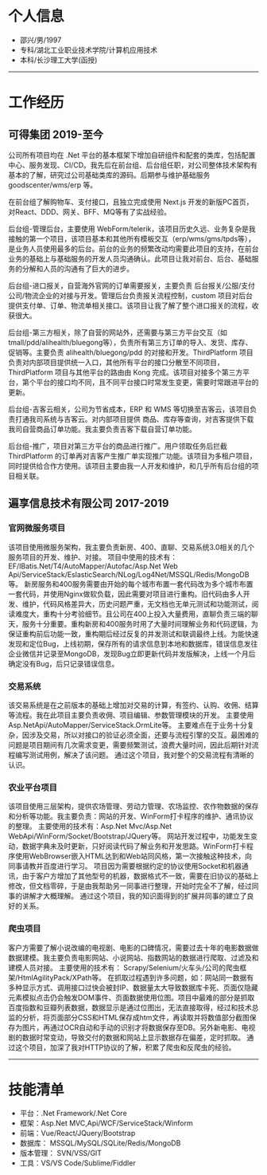 # 个人信息

- 邵兴/男/1997
- 专科/湖北工业职业技术学院/计算机应用技术
- 本科/长沙理工大学(函授)

---

# 工作经历

## 可得集团 2019-至今

公司所有项目均在 .Net 平台的基本框架下增加自研组件和配套的类库，包括配置中心、服务发现、CI/CD。我先后在前台组、后台组任职，对公司整体技术架构有基本的了解，研究过公司基础类库的源码。后期参与维护基础服务 goodscenter/wms/erp 等。

在前台组了解购物车、支付接口，且独立完成使用 Next.js 开发的新版PC首页，对React、DDD、网关、BFF、MQ等有了实战经验。

后台组-管理后台，主要使用 WebForm/telerik，该项目历史久远、业务复杂是我接触的第一个项目，该项目基本和其他所有模板交互（erp/wms/gms/tpds等），是业务人员使用最多的后台。前台的业务的频繁改动均需要此项目的支持，在前台业务的基础上与基础服务的开发人员沟通确认。此项目让我对前台、后台、基础服务的分解和人员的沟通有了巨大的进步。

后台组-进口报关，自营海外官网的订单需要报关，主要负责 后台报关/公服/支付公司/物流企业的对接与开发。管理后台负责报关流程控制，custom 项目对后台提供支付单、订单、物流单相关接口。该项目让我了解了整个进口报关的流程，收获很大。

后台组-第三方相关，除了自营的网站外，还需要与第三方平台交互（如 tmall/pdd/alihealth/bluegong等），负责所有第三方订单的导入、发货、库存、促销等。主要负责 alihealth/bluegong/pdd 的对接和开发。ThirdPlatform 项目负责对内部项目提供统一入口，其他所有平台的接口分散至不同项目，ThirdPlatform 项目与其他平台的路由由 Kong 完成。该项目对接多个第三方平台，第个平台的接口均不同，且不同平台接口时常发生变更，需要时常跟进平台的更新。

后台组-吉客云相关，公司为节省成本，ERP 和 WMS 等切换至吉客云，该项目负责打通我司系统与吉客云。对内部项目提供 商品、库存等查询，对吉客提供下载我司自营商品订单功能。我主要负责吉客下载自营订单功能。

后台组-推广，项目对第三方平台的商品进行推广。用户领取任务后拦截 ThirdPlatform 的订单再对吉客产生推广单实现推广功能。该项目为多租户项目，同时提供给合作方使用。该项目主要由我一人开发和维护，和几乎所有后台组的项目相关联。

## 遍享信息技术有限公司 2017-2019

### 官网微服务项目

该项目使用微服务架构，我主要负责新房、400、直聊、交易系统3.0相关的几个服务项目的开发、维护、对接。
项目中使用的技术有：EF/IBatis.Net/T4/AutoMapper/Autofac/Asp.Net Web Api/ServiceStack/EslasticSearch/NLog/Log4Net/MSSQL/Redis/MongoDB等。
新房服务和400服务需要由开始的每个城市布置一套代码改为多个城市布置一套代码，并使用Nginx做软负载，因此需要对项目进行重构。旧代码由多人开发、维护，代码风格差异大，历史问题严重，无文档也无单元测试和功能测试，阅读难度大，重构十分考验细节。且公司在400上投入大量费用，直聊负责三端的聊天，服务十分重要。重构新房和400服务时用了大量时间理解业务和代码逻辑，为保证重构前后功能一致，重构期后经过反复的并发测试和联调最终上线。为能快速发现和定位Bug，上线初期，保存所有的请求信息到本地和数据库，错误信息发往企业微信并记录至MongoDB，发现Bug立即更新代码并发版解决，上线一个月后确定没有Bug，后只记录错误信息。

### 交易系统

该交易系统是在之前版本的基础上增加对交易的计算，有签约、认购、收佣、结算等流程。我在此项目主要负责收佣、项目编辑、参数管理模块的开发。
主要使用Asp.NetApi/AutoMapper/ServiceStack.OrmLite等。
主要难点在于业务十分复杂，因涉及交易，所以对接口的验证必须全面，还要与流程引擎的交互。最困难的问题是项目期间有几次需求变更，需要频繁测试，浪费大量时间，因此后期针对流程编写测试用例，解决了该问题。
通过这个项目，我对整个的交易流程有清晰的认识。

### 农业平台项目

该项目使用三层架构，提供农场管理、劳动力管理、农场监控、农作物数据的保存和分析等功能。我主要负责：网站的开发、WinForm打卡程序的维护、通讯协议的整理。
主要使用的技术有：Asp.Net Mvc/Asp.Net WebApi/WinForm/Socket/Bootstrap/JQuery等。
网站开发过程中，功能发生变动，数据字典未及时更新，只好阅读代码了解业务和开发思路。WinForm打卡程序使用WebBrowser嵌入HTML达到和Web站同风格，第一次接触这种技术，向同事请教并百度进行学习。
项目因为需要根据约定的协议使用Socket和机器通讯，由于客户方增加了其他型号的机器，数据格式不一致，需要在旧协议的基础上修改，但文档零碎，于是由我帮助另一同事进行整理，开始时完全不了解，经过同事的讲解才大概理解。
通过这个项目，我的知识面得到的扩展并同事的建立了良好的关系。

### 爬虫项目

客户方需要了解小说改编的电视剧、电影的口碑情况，需要过去十年的电影数据做数据建模。我主要负责电影网站、小说网站、指数网站的数据进行爬取、过滤及和建模人员对接。
主要使用的技术有： Scrapy/Selenium/火车头/公司的爬虫框架/HtmlAgilityPack/XPath等。
在抓取过程遇到许多问题，如：网站同一数据有多种显示方式、调用接口过快会被封IP、数据量太大导致数据库卡死、页面仅隐藏元素模拟点击仍会触发DOM事件、页面数据使用位图。项目中最难的部分是抓取百度指数和豆瓣列表数据，数据显示是通过位图出，无法直接取得，经过和技术总监的分析，将页面部分CSS和HTML保存成htm文件，再读取并将数值部分截图保存为图片，再通过OCR自动和手动的识别才将数据保存至DB。另外新电影、电视剧的数据时常变动，导致交付的数据和网站上显示数据存在偏差，定时抓取。
通过这个项目，加深了我对HTTP协议的了解，积累了爬虫和反爬虫的经验。

---

# 技能清单

* 平台：.Net Framework/.Net Core
* 框架：Asp.Net MVC,Api/WCF/ServiceStack/Winform
* 前端：Vue/React/JQuery/Bootstrap
* 数据库： MSSQL/MySQL/SQLite/Redis/MongoDB
* 版本管理： SVN/VSS/GIT
* 工具：VS/VS Code/Sublime/Fiddler
